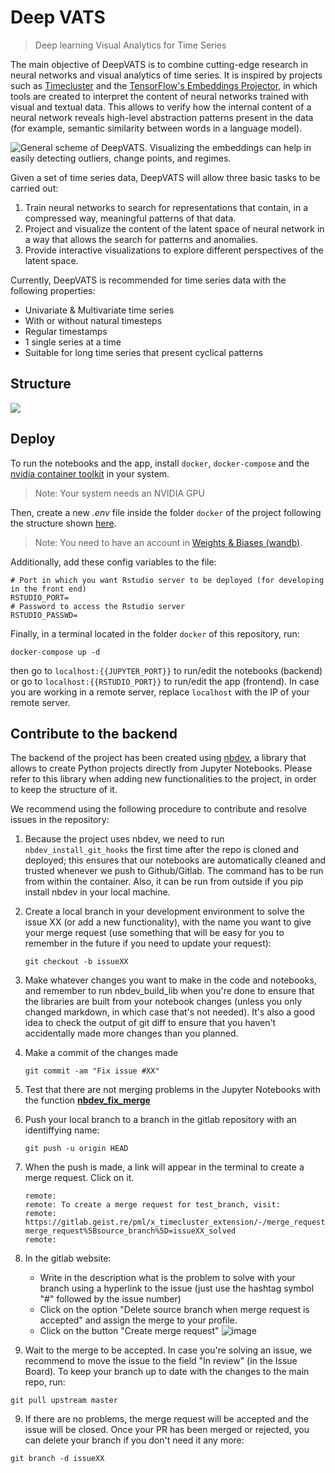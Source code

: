 # Deep VATS
> Deep learning Visual Analytics for Time Series

The main objective of DeepVATS is to combine cutting-edge research in neural networks and visual analytics of time series. It is inspired by projects such as [Timecluster](https://link.springer.com/article/10.1007/s00371-019-01673-y) and the [TensorFlow's Embeddings Projector](https://projector.tensorflow.org/), in which tools are created to interpret the content of neural networks trained with visual and textual data. This allows to verify how the internal content of a neural network reveals high-level abstraction patterns present in the data (for example, semantic similarity between words in a language model).

![General scheme of DeepVATS. Visualizing the embeddings can help in easily detecting outliers, change points, and regimes.
](https://i.imgur.com/zkmUQtl.png)

Given a set of time series data, DeepVATS will allow three basic tasks to be carried out:
1. Train neural networks to search for representations that contain, in a compressed way, meaningful patterns of that data.
2. Project and visualize the content of the latent space of neural network in a way that allows the search for patterns and anomalies.
3. Provide interactive visualizations to explore different perspectives of the latent space.

Currently, DeepVATS is recommended for time series data with the following properties:
- Univariate & Multivariate time series
- With or without natural timesteps
- Regular timestamps
- 1 single series at a time
- Suitable for long time series that present cyclical patterns

## Structure
![](https://i.imgur.com/2VQqKpF.png)

## Deploy

To run the notebooks and the app, install `docker`, `docker-compose` and the [nvidia container toolkit](https://docs.nvidia.com/datacenter/cloud-native/container-toolkit/install-guide.html) in your system. 
> Note: Your system needs an NVIDIA GPU

Then, create a new *.env* file inside the folder `docker` of the project following the structure shown [here](https://github.com/vrodriguezf/dockerfiles/tree/master/jupyterlab-cuda).

> Note: You need to have an account in [Weights & Biases (wandb)](https://wandb.ai/).

Additionally, add these config variables to the file:
```
# Port in which you want Rstudio server to be deployed (for developing in the front end)
RSTUDIO_PORT=
# Password to access the Rstudio server
RSTUDIO_PASSWD=
```

Finally, in a terminal located in the folder `docker` of this repository, run:

```docker-compose up -d```

then go to `localhost:{{JUPYTER_PORT}}` to run/edit the notebooks (backend) or go to `localhost:{{RSTUDIO_PORT}}` to run/edit the app (frontend). In case you are working in a remote server, replace `localhost` with the IP of your remote server.

## Contribute to the backend

The backend of the project has been created using [nbdev](https://github.com/fastai/nbdev), a library that allows to create Python projects directly from Jupyter Notebooks. Please refer to this library when adding new functionalities to the project, in order to keep the structure of it.

We recommend using the following procedure to contribute and resolve issues in the repository:

1. Because the project uses nbdev, we need to run `nbdev_install_git_hooks` the first time after the repo is cloned and deployed; this ensures that our notebooks are automatically cleaned and trusted whenever we push to Github/Gitlab. The command has to be run from within the container. Also, it can be run from outside if you pip install nbdev in your local machine.

1. Create a local branch in your development environment to solve the issue XX (or add a new functionality), with the name you want to give your merge request (use something that will be easy for you to remember in the future if you need to update your request):
    ```
    git checkout -b issueXX
    ```

2. Make whatever changes you want to make in the code and notebooks, and remember to run nbdev_build_lib when you're done to ensure that the libraries are built from your notebook changes (unless you only changed markdown, in which case that's not needed). It's also a good idea to check the output of git diff to ensure that you haven't accidentally made more changes than you planned.

3. Make a commit of the changes made
    ``` 
    git commit -am "Fix issue #XX"
    ```

4. Test that there are not merging problems in the Jupyter Notebooks with the function [**nbdev_fix_merge**](https://nbdev.fast.ai/cli#nbdev_fix_merge)

5.  Push your local branch to a branch in the gitlab repository with an identiffying name:
    ```
    git push -u origin HEAD
    ```
6. When the push is made, a link will appear in the terminal to create a merge request. Click on it.
    ```
    remote:
    remote: To create a merge request for test_branch, visit:
    remote:   https://gitlab.geist.re/pml/x_timecluster_extension/-/merge_requests/new?merge_request%5Bsource_branch%5D=issueXX_solved
    remote:
    ```
7. In the gitlab website:
    * Write in the description what is the problem to solve with your branch using a hyperlink to the issue (just use the hashtag symbol "#" followed by the issue number) 
    * Click on the option "Delete source branch when merge request is accepted" and assign the merge to your profile.
    * Click on the button "Create merge request"
![image](../../../uploads/da18a985a69973ad62a60bc6564304b9/image.png)

8. Wait to the merge to be accepted. In case you're solving an issue, we recommend to move the issue to the field "In review" (in the Issue Board). To keep your branch up to date with the changes to the main repo, run:
```
git pull upstream master
```

9. If there are no problems, the merge request will be accepted and the issue will be closed. Once your PR has been merged or rejected, you can delete your branch if you don't need it any more:
```
git branch -d issueXX
```
